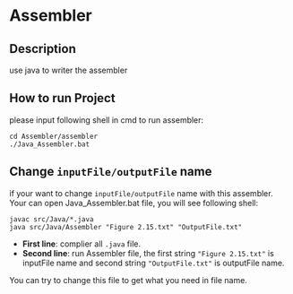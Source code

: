 # Assembler

## Description
use java to writer the assembler

## How to run Project 
please input following shell in cmd to run assembler: 
```shell
cd Assembler/assembler
./Java_Assembler.bat
```

## Change `inputFile/outputFile` name
if your want to change `inputFile/outputFile` name with this assembler. Your can open Java_Assembler.bat file, you will see following shell:
```shell
javac src/Java/*.java
java src/Java/Assembler "Figure 2.15.txt" "OutputFile.txt"
```
- **First line**: complier all `.java` file.
- **Second line**: run Assembler file, the first string `"Figure 2.15.txt"` is inputFile name and second string `"OutputFile.txt"` is outputFile name.

You can try to change this file to get what you need in file name.